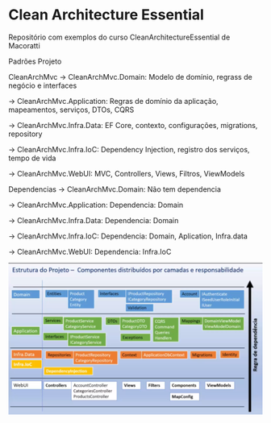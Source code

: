 # Clean Architecture Essential 
Repositório com exemplos do curso CleanArchitectureEssential de Macoratti


Padrões Projeto

CleanArchMvc
-> CleanArchMvc.Domain: Modelo de domínio, regrass de negócio e interfaces

-> CleanArchMvc.Application: Regras de domínio da aplicação, mapeamentos, serviços, DTOs, CQRS

-> CleanArchMvc.Infra.Data: EF Core, contexto, configurações, migrations, repository

-> CleanArchMvc.Infra.IoC: Dependency Injection, registro dos serviços, tempo de vida

-> CleanArchMvc.WebUI: MVC, Controllers, Views, Filtros, ViewModels

Dependencias
-> CleanArchMvc.Domain: Não tem dependencia

-> CleanArchMvc.Application: Dependencia: Domain

-> CleanArchMvc.Infra.Data:  Dependencia: Domain

-> CleanArchMvc.Infra.IoC:  Dependencia: Domain, Aplication, Infra.data

-> CleanArchMvc.WebUI: Dependencia: Infra.IoC

![Alt text](image.png)
